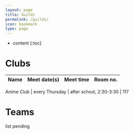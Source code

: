 ```yaml
---
layout: page
title: Guilds
permalink: /guilds/
icon: bookmark
type: page
---
```


* content
{:toc}

# Clubs

Name | Meet date(s) | Meet time | Room no.
-----|--------------|-----------|---------

Anime Club | every Thursday | after school, 2:30-3:30 | 117


# Teams
list pending
